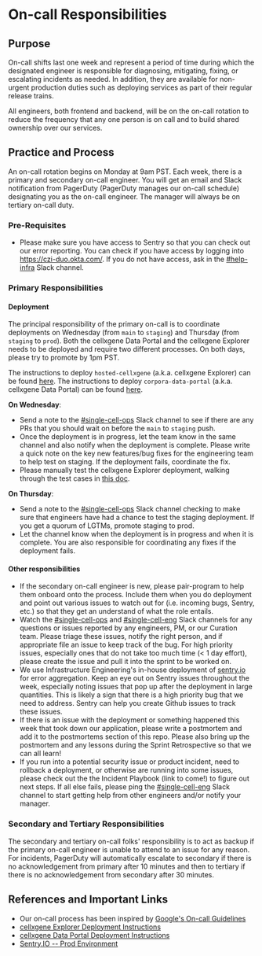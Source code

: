 # On-call Responsibilities

## Purpose

On-call shifts last one week and represent a period of time during which the designated engineer is responsible for diagnosing, mitigating, fixing, or escalating incidents as needed. In addition, they are available for non-urgent production duties such as deploying services as part of their regular release trains.

All engineers, both frontend and backend, will be on the on-call rotation to reduce the frequency that any one person is on call and to build shared ownership over our services.

## Practice and Process

An on-call rotation begins on Monday at 9am PST. Each week, there is a primary and secondary on-call engineer. You will get an email and Slack notification from PagerDuty (PagerDuty manages our on-call schedule) designating you as the on-call engineer. The manager will always be on tertiary on-call duty.

### Pre-Requisites

- Please make sure you have access to Sentry so that you can check out our error reporting. You can check if you have access by logging into https://czi-duo.okta.com/. If you do not have access, ask in the [#help-infra](https://chanzuckerbergteam.slack.com/archives/C94RQ5SBV) Slack channel.


### Primary Responsibilities

#### Deployment

The principal responsibility of the primary on-call is to coordinate deployments on Wednesday (from `main` to `staging`) and Thursday (from `staging` to `prod`). Both the cellxgene Data Portal and the cellxgene Explorer needs to be deployed and require two different processes. On both days, please try to promote by 1pm PST.

The instructions to deploy `hosted-cellxgene` (a.k.a. cellxgene Explorer) can be found [here](https://github.com/chanzuckerberg/single-cell-infra/tree/main/terraform/modules/hosted-cellxgene#redeploying-the-application). The instructions to deploy `corpora-data-portal` (a.k.a. cellxgene Data Portal) can be found [here](https://github.com/chanzuckerberg/single-cell-infra/tree/main/terraform/modules/corpora#redeploying-the-application).

**On Wednesday**:

- Send a note to the [#single-cell-ops](https://chanzuckerbergteam.slack.com/archives/CV7PFVABC) Slack channel to see if there are any PRs that you should wait on before the `main` to `staging` push. 
- Once the deployment is in progress, let the team know in the same channel and also notify when the deployment is complete. Please write a quick note on the key new features/bug fixes for the engineering team to help test on staging. If the deployment fails, coordinate the fix.
- Please manually test the cellxgene Explorer deployment, walking through the test cases in [this doc](https://docs.google.com/document/d/1nHdd8cDlmauv27oEemlMy_mEa0Dw7UMCp-w50IhNuK0/edit).

**On Thursday**: 

- Send a note to the [#single-cell-ops](https://chanzuckerbergteam.slack.com/archives/CV7PFVABC) Slack channel checking to make sure that engineers have had a chance to test the staging deployment. If you get a quorum of LGTMs, promote staging to prod. 
- Let the channel know when the deployment is in progress and when it is complete. You are also responsible for coordinating any fixes if the deployment fails.

#### Other responsibilities

- If the secondary on-call engineer is new, please pair-program to help them onboard onto the process. Include them when you do deployment and point out various issues to watch out for (i.e. incoming bugs, Sentry, etc.) so that they get an understand of what the role entails.
- Watch the [#single-cell-ops](https://chanzuckerbergteam.slack.com/archives/CV7PFVABC) and [#single-cell-eng](https://chanzuckerbergteam.slack.com/archives/C01CPJURT0S) Slack channels for any questions or issues reported by any engineers, PM, or our Curation team. Please triage these issues, notify the right person, and if appropriate file an issue to keep track of the bug. For high priority issues, especially ones that do not take too much time (< 1 day effort), please create the issue and pull it into the sprint to be worked on.
- We use Infrastructure Engineering's in-house deployment of [sentry.io](https://sentry.prod.si.czi.technology/sci-sc/) for error aggregation. Keep an eye out on Sentry issues throughout the week, especially noting issues that pop up after the deployment in large quantities. This is likely a sign that there is a high priority bug that we need to address. Sentry can help you create Github issues to track these issues.
- If there is an issue with the deployment or something happened this week that took down our application, please write a postmortem and add it to the postmortems section of this repo. Please also bring up the postmortem and any lessons during the Sprint Retrospective so that we can all learn!
- If you run into a potential security issue or product incident, need to rollback a deployment, or otherwise are running into some issues, please check out the the Incident Playbook (link to come!) to figure out next steps. If all else fails, please ping the [#single-cell-eng](https://chanzuckerbergteam.slack.com/archives/C01CPJURT0S) Slack channel to start getting help from other engineers and/or notify your manager.

### Secondary and Tertiary Responsibilities

The secondary and tertiary on-call folks' responsibility is to act as backup if the primary on-call engineer is unable to attend to an issue for any reason. For incidents, PagerDuty will automatically escalate to secondary if there is no acknowledgement from primary after 10 minutes and then to tertiary if there is no acknowledgement from secondary after 30 minutes.

## References and Important Links

- Our on-call process has been inspired by [Google's On-call Guidelines](https://landing.google.com/sre/workbook/chapters/on-call/)
- [cellxgene Explorer Deployment Instructions](https://github.com/chanzuckerberg/single-cell-infra/tree/main/terraform/modules/hosted-cellxgene#redeploying-the-application)
- [cellxgene Data Portal Deployment Instructions](https://github.com/chanzuckerberg/single-cell-infra/tree/main/terraform/modules/corpora#redeploying-the-application)
- [Sentry.IO -- Prod Environment](https://sentry.prod.si.czi.technology/sci-sc/)
